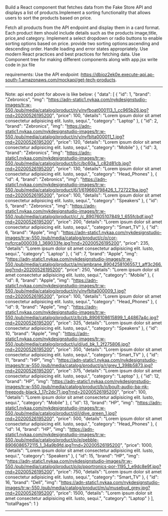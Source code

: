 Build a React component that fetches data from the Fake Store API and displays
a list of products.Implement a sorting functionality that allows users to sort
the products based on price.

Fetch all products from the API endpoint and display them in a card format.
Each product item should include details such as the products image,title,
price,and category.
Implement a select dropdown or radio buttons to enable sorting options based
on price.
provide two sorting options:ascending and descending order.
Handle loading and error states appropriately.
Use modern React practices and best practices for fetching data.
Use Component tree for making different components along with app.jsx write code in jsx file 

requirements:
Use the API endpoint :https://dbioz2ek0e.execute-api.ap-south-1.amazonaws.com/mockapi/get-tech-products.

***
Note: api end point for above is like below:
{
  "data": [
    {
      "id": 1,
      "brand": "Zebronics",
      "img": "https://adn-static1.nykaa.com/nykdesignstudio-images/tr:w-550,/pub/media/catalog/product/n/y/nyfboat000113_1_cc965b26.jpg?rnd=20200526195200",
      "price": 100,
      "details": "Lorem ipsum dolor sit amet consectetur adipisicing elit. Iusto, sequi.",
      "category": "Laptop"
    },
    {
      "id": 2,
      "brand": "Zebronics",
      "img": "https://adn-static1.nykaa.com/nykdesignstudio-images/tr:w-550,/pub/media/catalog/product/n/y/nyfblta000011_1.jpg?rnd=20200526195200",
      "price": 120,
      "details": "Lorem ipsum dolor sit amet consectetur adipisicing elit. Iusto, sequi.",
      "category": "Mobile"
    },
    {
      "id": 3,
      "brand": "Zebronics",
      "img": "https://adn-static1.nykaa.com/nykdesignstudio-images/tr:w-550,/pub/media/catalog/product/b/c/bc60a_1_c82d81cb.jpg?rnd=20200526195200",
      "price": 130,
      "details": "Lorem ipsum dolor sit amet consectetur adipisicing elit. Iusto, sequi.",
      "category": "Head_Phones"
    },
    {
      "id": 4,
      "brand": "Zebronics",
      "img": "https://adn-static1.nykaa.com/nykdesignstudio-images/tr:w-550,/pub/media/catalog/product/6/1/619660798426_1_727221ba.jpg?rnd=20200526195200",
      "price": 100,
      "details": "Lorem ipsum dolor sit amet consectetur adipisicing elit. Iusto, sequi.",
      "category": "Speakers"
    },
    {
      "id": 5,
      "brand": "Zebronics",
      "img": "https://adn-static1.nykaa.com/nykdesignstudio-images/tr:w-550,/pub/media/catalog/product/c/_/c_8907605107849_1_655fcbdf.jpg?rnd=20200526195200",
      "price": 200,
      "details": "Lorem ipsum dolor sit amet consectetur adipisicing elit. Iusto, sequi.",
      "category": "Smart_TV"
    },
    {
      "id": 6,
      "brand": "Apple",
      "img": "https://adn-static1.nykaa.com/nykdesignstudio-images/tr:w-550,/pub/media/catalog/product/c/o/cor-nyfcrca000039_1_369033fe.jpg?rnd=20200526195200",
      "price": 235,
      "details": "Lorem ipsum dolor sit amet consectetur adipisicing elit. Iusto, sequi.",
      "category": "Laptop"
    },
    {
      "id": 7,
      "brand": "Apple",
      "img": "https://adn-static1.nykaa.com/nykdesignstudio-images/tr:w-550,/pub/media/catalog/product/a/m/ambrane_8904258106557_1_aff3c266.jpg?rnd=20200526195200",
      "price": 250,
      "details": "Lorem ipsum dolor sit amet consectetur adipisicing elit. Iusto, sequi.",
      "category": "Mobile"
    },
    {
      "id": 8,
      "brand": "Apple",
      "img": "https://adn-static1.nykaa.com/nykdesignstudio-images/tr:w-550,/pub/media/catalog/product/n/y/nyfblta000009_1.jpg?rnd=20200526195200",
      "price": 100,
      "details": "Lorem ipsum dolor sit amet consectetur adipisicing elit. Iusto, sequi.",
      "category": "Head_Phones"
    },
    {
      "id": 9,
      "brand": "Apple",
      "img": "https://adn-static1.nykaa.com/nykdesignstudio-images/tr:w-550,/pub/media/catalog/product/z/b/zb_8906108615899_1_44867a4c.jpg?rnd=20200526195200",
      "price": 325,
      "details": "Lorem ipsum dolor sit amet consectetur adipisicing elit. Iusto, sequi.",
      "category": "Speakers"
    },
    {
      "id": 10,
      "brand": "Apple",
      "img": "https://adn-static1.nykaa.com/nykdesignstudio-images/tr:w-550,/pub/media/catalog/product/u/d/ud_bk_1_2f275806.jpg?rnd=20200526195200",
      "price": 350,
      "details": "Lorem ipsum dolor sit amet consectetur adipisicing elit. Iusto, sequi.",
      "category": "Smart_TV"
    },
    {
      "id": 11,
      "brand": "HP",
      "img": "https://adn-static1.nykaa.com/nykdesignstudio-images/tr:w-550,/pub/media/catalog/product/g/r/grey_1_398b5873.jpg?rnd=20200526195200",
      "price": 375,
      "details": "Lorem ipsum dolor sit amet consectetur adipisicing elit. Iusto, sequi.",
      "category": "Laptop"
    },
    {
      "id": 12,
      "brand": "HP",
      "img": "https://adn-static1.nykaa.com/nykdesignstudio-images/tr:w-550,/pub/media/catalog/product/b/o/boult-audio-ba-nk-freepods-black_1_17c2dc71.jpg?rnd=20200526195200",
      "price": 100,
      "details": "Lorem ipsum dolor sit amet consectetur adipisicing elit. Iusto, sequi.",
      "category": "Mobile"
    },
    {
      "id": 13,
      "brand": "HP",
      "img": "https://adn-static1.nykaa.com/nykdesignstudio-images/tr:w-550,/pub/media/catalog/product/d/i/dive_green_1.jpg?rnd=20200526195200",
      "price": 500,
      "details": "Lorem ipsum dolor sit amet consectetur adipisicing elit. Iusto, sequi.",
      "category": "Head_Phones"
    },
    {
      "id": 14,
      "brand": "HP",
      "img": "https://adn-static1.nykaa.com/nykdesignstudio-images/tr:w-550,/pub/media/catalog/product/p/e/pebble-8906086572115_1_34a9b9fd.jpg?rnd=20200526195200",
      "price": 1000,
      "details": "Lorem ipsum dolor sit amet consectetur adipisicing elit. Iusto, sequi.",
      "category": "Speakers"
    },
    {
      "id": 15,
      "brand": "HP",
      "img": "https://adn-static1.nykaa.com/nykdesignstudio-images/tr:w-550,/pub/media/catalog/product/p/p/pportronics-por-1195_1_e9dc8e9f.jpg?rnd=20200526195200",
      "price": 750,
      "details": "Lorem ipsum dolor sit amet consectetur adipisicing elit. Iusto, sequi.",
      "category": "Smart_TV"
    },
    {
      "id": 16,
      "brand": "Dell",
      "img": "https://adn-static1.nykaa.com/nykdesignstudio-images/tr:w-550,/pub/media/catalog/product/m/u/musebud_grey.jpg?rnd=20200526195200",
      "price": 1500,
      "details": "Lorem ipsum dolor sit amet consectetur adipisicing elit. Iusto, sequi.",
      "category": "Laptop"
    }
  ],
  "totalPages": 1
}
***
